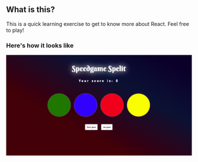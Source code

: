 ## What is this?

This is a quick learning exercise to get to know more about React. Feel free to play!

### Here's how it looks like

<img src="./speedgame-screenshot.png">